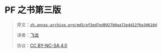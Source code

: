 # PF 之书第三版

> 原文：[`zh.annas-archive.org/md5/ef3ed7ed0927b0aa72e4d12f6e34610d`](https://zh.annas-archive.org/md5/ef3ed7ed0927b0aa72e4d12f6e34610d)
> 
> 译者：[飞龙](https://github.com/wizardforcel)
> 
> 协议：[CC BY-NC-SA 4.0](http://creativecommons.org/licenses/by-nc-sa/4.0/)